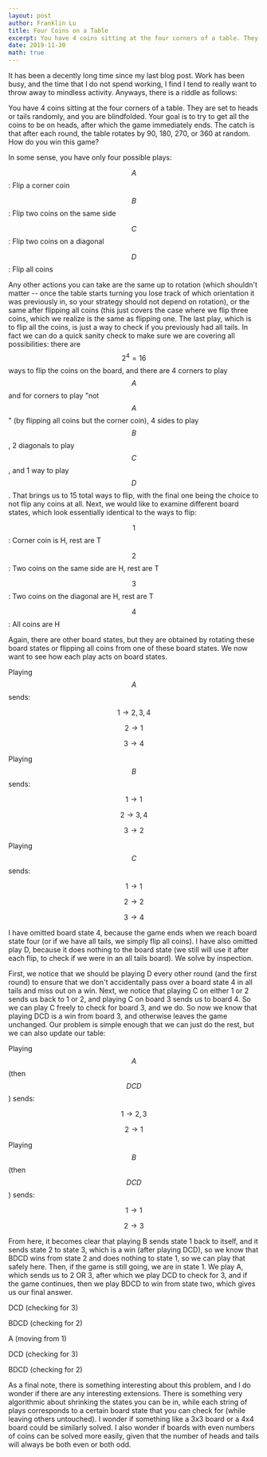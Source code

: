 ```yaml
---
layout: post
author: Franklin Lu
title: Four Coins on a Table
excerpt: You have 4 coins sitting at the four corners of a table. They are set to heads or tails randomly, and you are blindfolded. Your goal is to try to get all the coins to be on heads, after which the game immediately ends. The catch is that after each round, the table rotates by 90, 180, 270, or 360 at random. How do you win this game?
date: 2019-11-30
math: true
---
```

It has been a decently long time since my last blog post. Work has been busy, and the time that I do not spend working, I find I tend to really want to throw away to mindless activity. Anyways, there is a riddle as follows:

You have 4 coins sitting at the four corners of a table. They are set to heads or tails randomly, and you are blindfolded. Your goal is to try to get all the coins to be on heads, after which the game immediately ends. The catch is that after each round, the table rotates by 90, 180, 270, or 360 at random. How do you win this game?

In some sense, you have only four possible plays:

$$A$$: Flip a corner coin

$$B$$: Flip two coins on the same side

$$C$$: Flip two coins on a diagonal

$$D$$: Flip all coins 

Any other actions you can take are the same up to rotation (which shouldn't matter -- once the table starts turning you lose track of which orientation it was previously in, so your strategy should not depend on rotation), or the same after flipping all coins (this just covers the case where we flip three coins, which we realize is the same as flipping one. The last play, which is to flip all the coins, is just a way to check if you previously had all tails. In fact we can do a quick sanity check to make sure we are covering all possibilities: there are $$2^4 = 16$$ ways to flip the coins on the board, and there are 4 corners to play $$A$$ and for corners to play "not $$A$$" (by flipping all coins but the corner coin), 4 sides to play $$B$$, 2 diagonals to play $$C$$, and 1 way to play $$D$$. That brings us to 15 total ways to flip, with the final one being the choice to not flip any coins at all. Next, we would like to examine different board states, which look essentially identical to the ways to flip:

$$1$$: Corner coin is H, rest are T

$$2$$: Two coins on the same side are H, rest are T

$$3$$: Two coins on the diagonal are H, rest are T

$$4$$: All coins are H

Again, there are other board states, but they are obtained by rotating these board states or flipping all coins from one of these board states. We now want to see how each play acts on board states.

Playing $$A$$ sends:

$$1 \rightarrow 2,3,4 $$

$$2 \rightarrow 1 $$

$$3 \rightarrow 4 $$

Playing $$B$$ sends:

$$1 \rightarrow 1 $$

$$2 \rightarrow 3,4 $$

$$3 \rightarrow 2 $$

Playing $$C$$ sends:

$$1 \rightarrow 1 $$

$$2 \rightarrow 2 $$

$$3 \rightarrow 4 $$

I have omitted board state 4, because the game ends when we reach board state four (or if we have all tails, we simply flip all coins). I have also omitted play D, because it does nothing to the board state (we still will use it after each flip, to check if we were in an all tails board). We solve by inspection.

First, we notice that we should be playing D every other round (and the first round) to ensure that we don't accidentally pass over a board state 4 in all tails and miss out on a win. Next, we notice that playing C on either 1 or 2 sends us back to 1 or 2, and playing C on board 3 sends us to board 4. So we can play C freely to check for board 3, and we do. So now we know that playing DCD is a win from board 3, and otherwise leaves the game unchanged. Our problem is simple enough that we can just do the rest, but we can also update our table:

Playing $$A$$(then $$DCD$$) sends:

$$1 \rightarrow 2,3 $$

$$2 \rightarrow 1 $$

Playing $$B$$(then $$DCD$$) sends:

$$1 \rightarrow 1 $$

$$2 \rightarrow 3 $$

From here, it becomes clear that playing B sends state 1 back to itself, and it sends state 2 to state 3, which is a win (after playing DCD), so we know that BDCD wins from state 2 and does nothing to state 1, so we can play that safely here. Then, if the game is still going, we are in state 1. We play A, which sends us to 2 OR 3, after which we play DCD to check for 3, and if the game continues, then we play BDCD to win from state two, which gives us our final answer.

DCD (checking for 3)

BDCD (checking for 2)

A (moving from 1)

DCD (checking for 3)

BDCD (checking for 2)

As a final note, there is something interesting about this problem, and I do wonder if there are any interesting extensions. There is something very algorithmic about shrinking the states you can be in, while each string of plays corresponds to a certain board state that you can check for (while leaving others untouched). I wonder if something like a 3x3 board or a 4x4 board could be similarly solved. I also wonder if boards with even numbers of coins can be solved more easily, given that the number of heads and tails will always be both even or both odd.